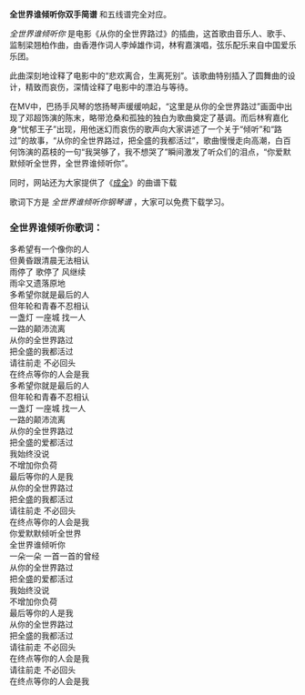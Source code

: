 

**全世界谁倾听你双手简谱** 和五线谱完全对应。

_全世界谁倾听你_ 是电影《从你的全世界路过》的插曲，这首歌由音乐人、歌手、监制梁翘柏作曲，由香港作词人李焯雄作词，林宥嘉演唱，弦乐配乐来自中国爱乐乐团。

此曲深刻地诠释了电影中的“悲欢离合，生离死别”。该歌曲特别插入了圆舞曲的设计，精致而哀伤，深情诠释了电影中的漂泊与等待。

在MV中，巴扬手风琴的悠扬琴声缓缓响起，“这里是从你的全世界路过”画面中出现了邓超饰演的陈末，略带沧桑和孤独的独白为歌曲奠定了基调。而后林宥嘉化身“忧郁王子”出现，用他迷幻而哀伤的歌声向大家讲述了一个关于“倾听”和“路过”的故事，“从你的全世界路过，把全盛的我都活过”，歌曲慢慢走向高潮，白百何饰演的荔枝的一句“我哭够了，我不想哭了”瞬间激发了听众们的泪点，“你爱默默倾听全世界，全世界谁倾听你”。

同时，网站还为大家提供了《[成全](Music-8761-成全-林宥嘉.html "成全")》的曲谱下载

歌词下方是 _全世界谁倾听你钢琴谱_ ，大家可以免费下载学习。

### 全世界谁倾听你歌词：

多希望有一个像你的人  
但黄昏跟清晨无法相认  
雨停了 歌停了 风继续  
雨伞又遗落原地  
多希望你就是最后的人  
但年轮和青春不忍相认  
一盏灯 一座城 找一人  
一路的颠沛流离  
从你的全世界路过  
把全盛的我都活过  
请往前走 不必回头  
在终点等你的人会是我  
多希望你就是最后的人  
但年轮和青春不忍相认  
一盏灯 一座城 找一人  
一路的颠沛流离  
从你的全世界路过  
把全盛的爱都活过  
我始终没说  
不增加你负荷  
最后等你的人是我  
从你的全世界路过  
把全盛的我都活过  
请往前走 不必回头  
在终点等你的人会是我  
你爱默默倾听全世界  
全世界谁倾听你  
一朵一朵 一首一首的曾经  
从你的全世界路过  
把全盛的爱都活过  
我始终没说  
不增加你负荷  
最后等你的人是我  
从你的全世界路过  
把全盛的我都活过  
请往前走 不必回头  
在终点等你的人会是我  
请往前走 不必回头  
在终点等你的人会是我

